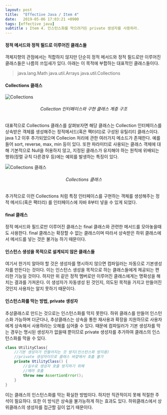 ```yaml
---
layout: post
title:  "Effective Java / Item 4"
date:   2019-05-06 17:03:21 +0900
tags: [effective java]
subtitle : Item 4. 인스턴스화를 막으려거든 private 생성자를 사용하라.
---
```


#### 정적 메서드와 정적 필드로 이루어진 클래스들
객체지향의 관점에서는 적합하지 않지만 단순히 정적 메서드와 정적 필드로만 이루어진 클래스들은 나름의 쓰임새가 있다. 아래는 이 목적에 부합하는 대표적인 클래스들이다. 

>java.lang.Math 
> java.util.Arrays
> java.util.Collections

#### Collections 클래스

![Collections](1.png) 

###### <center> Collection 인터페이스와 구현 클래스 계층 구조 </center>

대표적으로 Collections 클래스를 살펴보자면 해당 클래스는 Collection 인터페이스를 상속받은 객체를 생성해주는 정적메서드(혹은 팩터리)로 구성된 유틸리티 클래스이다. java 1.2 이후 추가되었으며 Collecion 처리에 관한 여러가지 메소드가 존재한다. 예를 들어 sort, reverse, max, min 등이 있다. 또한 파라미터로 사용되는 클래스 객체에 대해 기본적으로 Null을 허용하지 않고, 지정된 클래스가 유지해야 하는 원칙에 위배되는 행위(정렬 규칙 다른경우 등)에는 예외를 발생하는 특징이 있다. 

![Collections 클래스](2.jpg) 

###### <center> Collections 클래스 </center>

추가적으로 이런 Collections 처럼 특정 인터페이스를 구현하는 객체를 생성해주는 정적 메서드(혹은 팩터리) 를 인터페이스에 자바 8부터 넣을 수 있게 되었다.

#### final 클래스

정적 메서드와 필드로만 이루어진 클래스는 final 클래스와 관련한 메서드를 모아놓을때도 사용한다. final 클래스는 확장할 수 없는 클래스이며 따라서 상속받은 하위 클래스에서 메서드를 넣는 것은 불가능 하기 때문이다.

#### 인스턴스 생성을 목적으로 설계되지 않은 클래스들

여기서 한가지 알아야 할 것은 생성자를 명시하지 않으면 컴파일러는 자동으로 기본생성자를 만든다는 것이다. 이는 인스턴스 생성을 목적으로 하는 클래스들에게 제공되는 편리한 기능일 것이다. 하지만 위 같은 정적 멤버로만 이루어진 클래스에게는 명확성을 해치는 결과를 가져온다. 이 생성자가 자동생성 된 것인지, 의도된 목적을 가지고 만들어진 것인지 사용자는 알지 못하기 때문이다. 


#### 인스턴스화를 막는 방법, private 생성자

추상클래스로 만드는 것으로는 인스턴스화를 막지 못한다. 하위 클래스를 만들어 인스턴스화 가능하며 더군다나, 추상클래스는 상속을 통한 재사용과 확장을 지원하므로 사용자에게 상속해서 사용하라는 오해를 심어줄 수 있다. 때문에 컴파일러가 기본 생성자를 막는 경우는 명시된 생성자가 없을때 뿐이므로 private 생성자를 추가하여 클래스의 인스턴스화를 막을 수 있다. 



```java
class UtilityClass{
    //기본 생성자가 만들어지는 것 방지(인스턴스화 방지용)
    //private 생성자이므로 클래스 바깥에서 호출 불가
    private UtilityClass() {
        //실수로 생성자 호출 방지하기 위해 
        //에러 호출
        throw new AssertionError();
    }
}
```

이는 클래스의 인스턴스화를 막는 확실한 방법이다. 하지만 직관적이지 못해 적절한 주석이 필요하다. 또한 이 방식은 상속을 불가능하게 하는 효과도 있다. 하위클래스에서 상위클래스의 생성자를 접근할 길이 없기 때문이다. 


